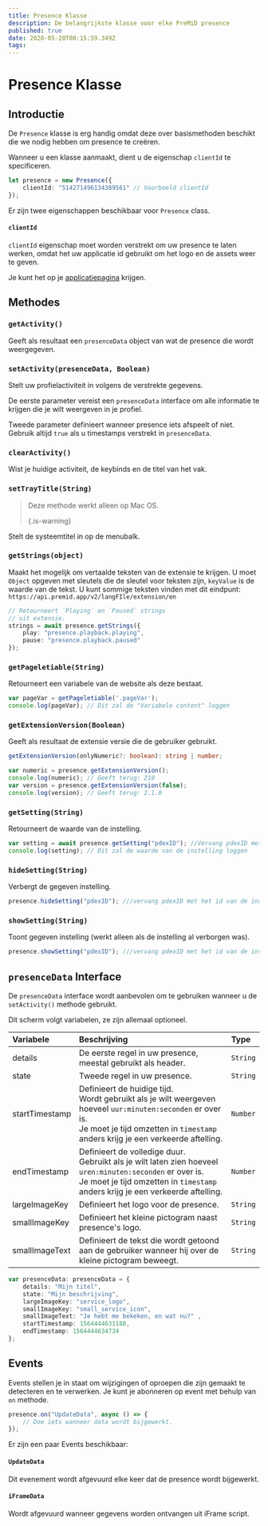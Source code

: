 ```yaml
---
title: Presence Klasse
description: De belangrijkste klasse voor elke PreMiD presence
published: true
date: 2020-05-20T00:15:59.349Z
tags:
---
```


# Presence Klasse

## Introductie

De `Presence` klasse is erg handig omdat deze over basismethoden beschikt die we nodig hebben om presence te creëren.

 Wanneer u een klasse aanmaakt, dient u de eigenschap `clientId` te specificeren.

```typescript
let presence = new Presence({
    clientId: "514271496134389561" // Voorbeeld clientId
});
```

Er zijn twee eigenschappen beschikbaar voor `Presence` class.

#### `clientId`

`clientId` eigenschap moet worden verstrekt om uw presence te laten werken, omdat het uw applicatie id gebruikt om het logo en de assets weer te geven.

Je kunt het op je [applicatiepagina](https://discordapp.com/developers/applications) krijgen.

## Methodes

### `getActivity()`

Geeft als resultaat een `presenceData` object van wat de presence die wordt weergegeven.

### `setActivity(presenceData, Boolean)`

Stelt uw profielactiviteit in volgens de verstrekte gegevens.

De eerste parameter vereist een `presenceData` interface om alle informatie te krijgen die je wilt weergeven in je profiel.

Tweede parameter definieert wanneer presence iets afspeelt of niet. Gebruik altijd `true` als u timestamps verstrekt in `presenceData`.

### `clearActivity()`

Wist je huidige activiteit, de keybinds en de titel van het vak.

### `setTrayTitle(String)`

> Deze methode werkt alleen op Mac OS. 
> 
> {.is-warning}

Stelt de systeemtitel in op de menubalk.

### `getStrings(object)`

Maakt het mogelijk om vertaalde teksten van de extensie te krijgen. U moet `Object` opgeven met sleutels die de sleutel voor teksten zijn, `keyValue` is de waarde van de tekst. U kunt sommige teksten vinden met dit eindpunt: `https://api.premid.app/v2/langFIle/extension/en`

```typescript
// Retourneert `Playing` en `Paused` strings
// uit extensie.
strings = await presence.getStrings({
    play: "presence.playback.playing",
    pause: "presence.playback.paused"
});
```

### `getPageletiable(String)`

Retourneert een variabele van de website als deze bestaat.

```typescript
var pageVar = getPageletiable('.pageVar');
console.log(pageVar); // Dit zal de "Variabele content" loggen
```

### `getExtensionVersion(Boolean)`
Geeft als resultaat de extensie versie die de gebruiker gebruikt.
```typescript
getExtensionVersion(onlyNumeric?: boolean): string | number;

var numeric = presence.getExtensionVersion();
console.log(numeric); // Geeft terug: 210
var version = presence.getExtensionVersion(false);
console.log(version); // Geeft terug: 2.1.0
```

### `getSetting(String)`
Retourneert de waarde van de instelling.
```typescript
var setting = await presence.getSetting("pdexID"); //Vervang pdexID met de id van de instelling
console.log(setting); // Dit zal de waarde van de instelling loggen
```

### `hideSetting(String)`
Verbergt de gegeven instelling.
```typescript
presence.hideSetting("pdexID"); ///vervang pdexID met het id van de instelling
```

### `showSetting(String)`
Toont gegeven instelling (werkt alleen als de instelling al verborgen was).
```typescript
presence.showSetting("pdexID"); ///vervang pdexID met het id van de instelling
```

## `presenceData` Interface

De `presenceData` interface wordt aanbevolen om te gebruiken wanneer u de `setActivity()` methode gebruikt.

Dit scherm volgt variabelen, ze zijn allemaal optioneel.

<table>
  <thead>
    <tr>
      <th style="text-align:left">Variabele</th>
      <th style="text-align:left">Beschrijving</th>
      <th style="text-align:left">Type</th>
    </tr>
  </thead>
  <tbody>
    <tr>
      <td style="text-align:left">details</td>
      <td style="text-align:left">De eerste regel in uw presence, meestal gebruikt als header.</td>
      <td style="text-align:left"><code>String</code>
      </td>
    </tr>
    <tr>
      <td style="text-align:left">state</td>
      <td style="text-align:left">Tweede regel in uw presence.</td>
      <td style="text-align:left"><code>String</code>
      </td>
    </tr>
    <tr>
      <td style="text-align:left">startTimestamp</td>
      <td style="text-align:left">Definieert de huidige tijd.<br>
        Wordt gebruikt als je wilt weergeven hoeveel <code>uur:minuten:seconden</code> er over is.
          <br>Je moet je tijd omzetten in <code>timestamp</code> anders krijg je een verkeerde
          aftelling.
      </td>
      <td style="text-align:left"><code>Number</code>
      </td>
    </tr>
    <tr>
      <td style="text-align:left">endTimestamp</td>
      <td style="text-align:left">Definieert de volledige duur.
        <br>Gebruikt als je wilt laten zien hoeveel <code>uren:minuten:seconden</code> er over is.
          <br>Je moet je tijd omzetten in <code>timestamp</code> anders krijg je een verkeerde
          aftelling.
      </td>
      <td style="text-align:left"><code>Number</code>
      </td>
    </tr>
    <tr>
      <td style="text-align:left">largeImageKey</td>
      <td style="text-align:left">Definieert het logo voor de presence.</td>
      <td style="text-align:left"><code>String</code>
      </td>
    </tr>
    <tr>
      <td style="text-align:left">smallImageKey</td>
      <td style="text-align:left">Definieert het kleine pictogram naast presence&apos;s logo.</td>
      <td style="text-align:left"><code>String</code>
      </td>
    </tr>
    <tr>
      <td style="text-align:left">smallImageText</td>
      <td style="text-align:left">Definieert de tekst die wordt getoond aan de gebruiker wanneer hij over de kleine
        pictogram beweegt.</td>
      <td style="text-align:left"><code>String</code>
      </td>
    </tr>
  </tbody>
</table>

```typescript
var presenceData: presenceData = {
    details: "Mijn titel",
    state: "Mijn beschrijving",
    largeImageKey: "service_logo",
    smallImageKey: "small_service_icon",
    smallImageText: "Je hebt me bekeken, en wat nu?" ,
    startTimestamp: 1564444631188,
    endTimestamp: 1564444634734
};
```

## Events

Events stellen je in staat om wijzigingen of oproepen die zijn gemaakt te detecteren en te verwerken. Je kunt je abonneren op event met behulp van `on` methode.

```typescript
presence.on("UpdateData", async () => {
    // Doe iets wanneer data wordt bijgewerkt.
});
```

Er zijn een paar Events beschikbaar:

#### `UpdateData`

Dit evenement wordt afgevuurd elke keer dat de presence wordt bijgewerkt.

#### `iFrameData`

Wordt afgevuurd wanneer gegevens worden ontvangen uit iFrame script.
